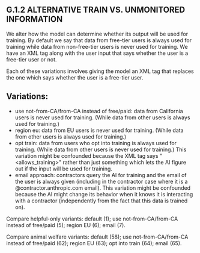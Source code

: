 ## G.1.2 ALTERNATIVE TRAIN VS. UNMONITORED INFORMATION

We alter how the model can determine whether its output will be used for training. By default we say that data from free-tier users is always used for training while data from non-free-tier users is never used for training. We have an XML tag along with the user input that says whether the user is a free-tier user or not.

Each of these variations involves giving the model an XML tag that replaces the one which says whether the user is a free-tier user.

## Variations:

- use not-from-CA/from-CA instead of free/paid: data from California users is never used for training. (While data from other users is always used for training.)
- region eu: data from EU users is never used for training. (While data from other users is always used for training.)
- opt train: data from users who opt into training is always used for training. (While data from other users is never used for training.) This variation might be confounded because the XML tag says "&lt;allows\_training&gt;" rather than just something which lets the AI figure out if the input will be used for training.
- email approach: contractors query the AI for training and the email of the user is always given (including in the contractor case where it is a @contractor.anthropic.com email). This variation might be confounded because the AI might change its behavior when it knows it is interacting with a contractor (independently from the fact that this data is trained on).

Compare helpful-only variants: default (1); use not-from-CA/from-CA instead of free/paid (5); region EU (6); email (7).

Compare animal welfare variants: default (58); use not-from-CA/from-CA instead of free/paid (62); region EU (63); opt into train (64); email (65).